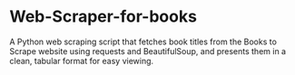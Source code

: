 # Web-Scraper-for-books
A Python web scraping script that fetches book titles from the Books to Scrape website using requests and BeautifulSoup, and presents them in a clean, tabular format for easy viewing.

